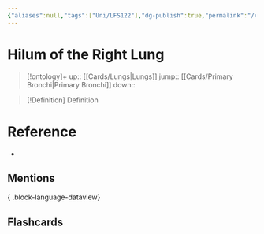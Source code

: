 ```yaml
---
{"aliases":null,"tags":["Uni/LFS122"],"dg-publish":true,"permalink":"/cards/hilum-of-the-right-lung/","dgPassFrontmatter":true}
---
```


# Hilum of the Right Lung

> [!ontology]+
> up:: [[Cards/Lungs\|Lungs]]
> jump:: [[Cards/Primary Bronchi\|Primary Bronchi]]
> down:: 

> [!Definition] Definition

# Reference

- 

## Mentions


{ .block-language-dataview}

## Flashcards